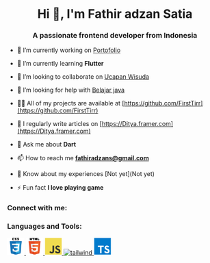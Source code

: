 <h1 align="center">Hi 👋, I'm Fathir adzan Satia</h1>
<h3 align="center">A passionate frontend developer from Indonesia</h3>

- 🔭 I’m currently working on [Portofolio](https://github.com/FirstTirr/portofolio)

- 🌱 I’m currently learning **Flutter**

- 👯 I’m looking to collaborate on [Ucapan Wisuda](https://github.com/FirstTirr/ucapan-wisuda)

- 🤝 I’m looking for help with [Belajar java](https://github.com/FirstTirr/belajar-java)

- 👨‍💻 All of my projects are available at [https://github.com/FirstTirr](https://github.com/FirstTirr)

- 📝 I regularly write articles on [https://Ditya.framer.com](https://Ditya.framer.com)

- 💬 Ask me about **Dart**

- 📫 How to reach me **fathiradzans@gmail.com**

- 📄 Know about my experiences [Not yet](Not yet)

- ⚡ Fun fact **I love playing game**

<h3 align="left">Connect with me:</h3>
<p align="left">
</p>

<h3 align="left">Languages and Tools:</h3>
<p align="left"> <a href="https://www.w3schools.com/css/" target="_blank" rel="noreferrer"> <img src="https://raw.githubusercontent.com/devicons/devicon/master/icons/css3/css3-original-wordmark.svg" alt="css3" width="40" height="40"/> </a> <a href="https://www.w3.org/html/" target="_blank" rel="noreferrer"> <img src="https://raw.githubusercontent.com/devicons/devicon/master/icons/html5/html5-original-wordmark.svg" alt="html5" width="40" height="40"/> </a> <a href="https://developer.mozilla.org/en-US/docs/Web/JavaScript" target="_blank" rel="noreferrer"> <img src="https://raw.githubusercontent.com/devicons/devicon/master/icons/javascript/javascript-original.svg" alt="javascript" width="40" height="40"/> </a> <a href="https://tailwindcss.com/" target="_blank" rel="noreferrer"> <img src="https://www.vectorlogo.zone/logos/tailwindcss/tailwindcss-icon.svg" alt="tailwind" width="40" height="40"/> </a> <a href="https://www.typescriptlang.org/" target="_blank" rel="noreferrer"> <img src="https://raw.githubusercontent.com/devicons/devicon/master/icons/typescript/typescript-original.svg" alt="typescript" width="40" height="40"/> </a> </p>
